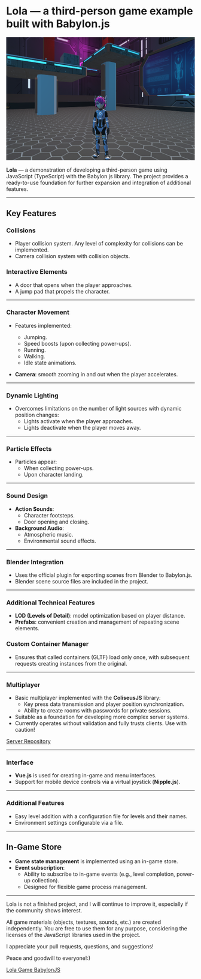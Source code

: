 # Lola — a third-person game example built with Babylon.js

![babylonjs-game-lola](Screenshot.png "Lola Game BabylonJS")

**Lola** — a demonstration of developing a third-person game using JavaScript (TypeScript) with the Babylon.js library. The project provides a ready-to-use foundation for further expansion and integration of additional features.

---

## **Key Features**

### **Collisions**
- Player collision system. Any level of complexity for collisions can be implemented.
- Camera collision system with collision objects.

### **Interactive Elements**
- A door that opens when the player approaches.
- A jump pad that propels the character.

---

### **Character Movement**
- Features implemented:
  - Jumping.
  - Speed boosts (upon collecting power-ups).
  - Running.
  - Walking.
  - Idle state animations.

- **Camera**: smooth zooming in and out when the player accelerates.

---

### **Dynamic Lighting**
- Overcomes limitations on the number of light sources with dynamic position changes:
  - Lights activate when the player approaches.
  - Lights deactivate when the player moves away.

---

### **Particle Effects**
- Particles appear:
  - When collecting power-ups.
  - Upon character landing.

---

### **Sound Design**
- **Action Sounds**:
  - Character footsteps.
  - Door opening and closing.
- **Background Audio**:
  - Atmospheric music.
  - Environmental sound effects.

---

### **Blender Integration**
- Uses the official plugin for exporting scenes from Blender to Babylon.js.
- Blender scene source files are included in the project.

---

### **Additional Technical Features**
- **LOD (Levels of Detail)**: model optimization based on player distance.
- **Prefabs**: convenient creation and management of repeating scene elements.

### **Custom Container Manager**
- Ensures that called containers (GLTF) load only once, with subsequent requests creating instances from the original.

---

### **Multiplayer**
- Basic multiplayer implemented with the **ColiseusJS** library:
  - Key press data transmission and player position synchronization.
  - Ability to create rooms with passwords for private sessions.
- Suitable as a foundation for developing more complex server systems.
- Currently operates without validation and fully trusts clients. Use with caution!

[Server Repository](https://github.com/wdda/lola-server)

---

### **Interface**
- **Vue.js** is used for creating in-game and menu interfaces.
- Support for mobile device controls via a virtual joystick (**Nipple.js**).

---

### **Additional Features**
- Easy level addition with a configuration file for levels and their names.
- Environment settings configurable via a file.

---

## **In-Game Store**
- **Game state management** is implemented using an in-game store.
- **Event subscription**:
  - Ability to subscribe to in-game events (e.g., level completion, power-up collection).
  - Designed for flexible game process management.

---

Lola is not a finished project, and I will continue to improve it, especially if the community shows interest.

All game materials (objects, textures, sounds, etc.) are created independently. You are free to use them for any purpose, considering the licenses of the JavaScript libraries used in the project.

I appreciate your pull requests, questions, and suggestions!

Peace and goodwill to everyone!:)

[Lola Game BabylonJS](https://www.youtube.com/watch?v=T6sXpVTGpqY)
